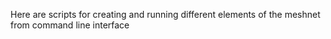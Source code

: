 Here are scripts for creating and running different elements of the meshnet from command line interface
